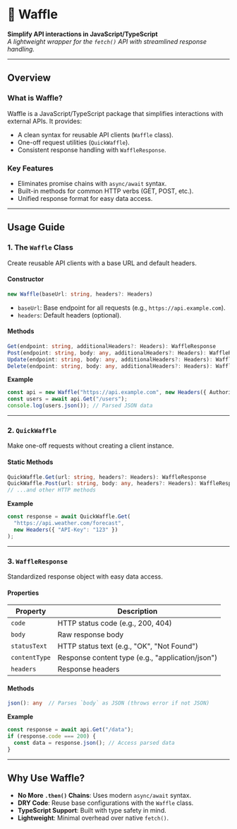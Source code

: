 # 🧇 **Waffle**  
**Simplify API interactions in JavaScript/TypeScript**  
*A lightweight wrapper for the `fetch()` API with streamlined response handling.*

---

## **Overview**
### **What is Waffle?**
Waffle is a JavaScript/TypeScript package that simplifies interactions with external APIs. It provides:
- A clean syntax for reusable API clients (`Waffle` class).
- One-off request utilities (`QuickWaffle`).
- Consistent response handling with `WaffleResponse`.

### **Key Features**
- Eliminates promise chains with `async/await` syntax.
- Built-in methods for common HTTP verbs (GET, POST, etc.).
- Unified response format for easy data access.

---

## **Usage Guide**

### **1. The `Waffle` Class**  
Create reusable API clients with a base URL and default headers.

#### **Constructor**
```typescript
new Waffle(baseUrl: string, headers?: Headers)
```
- `baseUrl`: Base endpoint for all requests (e.g., `https://api.example.com`).
- `headers`: Default headers (optional).

#### **Methods**
```typescript
Get(endpoint: string, additionalHeaders?: Headers): WaffleResponse
Post(endpoint: string, body: any, additionalHeaders?: Headers): WaffleResponse
Update(endpoint: string, body: any, additionalHeaders?: Headers): WaffleResponse
Delete(endpoint: string, body: any, additionalHeaders?: Headers): WaffleResponse
```

**Example**  
```typescript
const api = new Waffle("https://api.example.com", new Headers({ Authorization: "TOKEN" }));
const users = await api.Get("/users"); 
console.log(users.json()); // Parsed JSON data
```

---

### **2. `QuickWaffle`**  
Make one-off requests without creating a client instance.

#### **Static Methods**
```typescript
QuickWaffle.Get(url: string, headers?: Headers): WaffleResponse
QuickWaffle.Post(url: string, body: any, headers?: Headers): WaffleResponse
// ...and other HTTP methods
```

**Example**  
```typescript
const response = await QuickWaffle.Get(
  "https://api.weather.com/forecast", 
  new Headers({ "API-Key": "123" })
);
```

---

### **3. `WaffleResponse`**  
Standardized response object with easy data access.

#### **Properties**
| Property       | Description                          |
|----------------|--------------------------------------|
| `code`         | HTTP status code (e.g., 200, 404)    |
| `body`         | Raw response body                    |
| `statusText`   | HTTP status text (e.g., "OK", "Not Found") |
| `contentType`  | Response content type (e.g., "application/json") |
| `headers`      | Response headers                     |

#### **Methods**
```typescript
json(): any  // Parses `body` as JSON (throws error if not JSON)
```

**Example**  
```typescript
const response = await api.Get("/data");
if (response.code === 200) {
  const data = response.json(); // Access parsed data
}
```

---

## **Why Use Waffle?**
- **No More `.then()` Chains**: Uses modern `async/await` syntax.
- **DRY Code**: Reuse base configurations with the `Waffle` class.
- **TypeScript Support**: Built with type safety in mind.
- **Lightweight**: Minimal overhead over native `fetch()`.